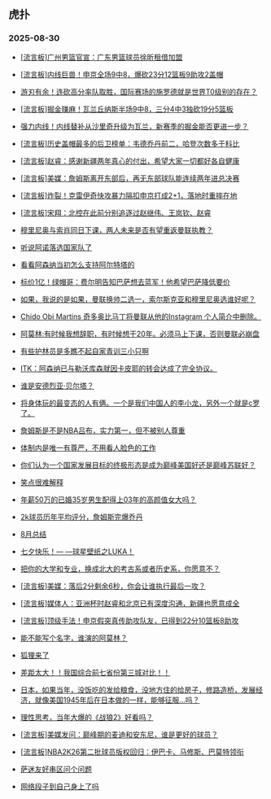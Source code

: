 ## 虎扑 
### 2025-08-30

+ [[流言板]广州男篮官宣：广东男篮球员徐昕租借加盟](https://bbs.hupu.com/634618573.html)

+ [[流言板]内线巨兽！申京全场9中8，爆砍23分12篮板9助攻2盖帽](https://bbs.hupu.com/634620820.html)

+ [游刃有余！连砍高分率队取胜，国际赛场的施罗德就是世界T0级别的存在？](https://bbs.hupu.com/634620041.html)

+ [[流言板]掘金赚麻！瓦兰丘纳斯半场9中8，三分4中3独砍19分5篮板](https://bbs.hupu.com/634621372.html)

+ [强力内线！内线替补从沙里奇升级为瓦兰，新赛季的掘金能否更进一步？](https://bbs.hupu.com/634621754.html)

+ [[流言板]历史盖帽最多的后卫榜单：韦德乔丹前二，哈登次数多于科比](https://bbs.hupu.com/634622745.html)

+ [[流言板]赵睿：感谢新疆两年真心的付出，希望大家一切都好各自健康](https://bbs.hupu.com/634619216.html)

+ [[流言板]美媒：詹姆斯离开东部后，再无东部球队能连续两年进总决赛](https://bbs.hupu.com/634622466.html)

+ [[流言板]炸裂！克雷伊奇快攻暴力隔扣申京打成2+1，落地时重摔在地](https://bbs.hupu.com/634619258.html)

+ [[流言板]宋翔：北控在此前分别追逐过赵继伟、王岚钦、赵睿](https://bbs.hupu.com/634622008.html)

+ [穆里尼奥与索肖同日下课，两人未来是否有望重返曼联执教？](https://bbs.hupu.com/634615899.html)

+ [听说阿诺落选国家队了](https://bbs.hupu.com/634618558.html)

+ [看看阿森纳当初怎么支持阿尔特塔的](https://bbs.hupu.com/634619022.html)

+ [标价1亿！绿帽哥：费尔明告知巴萨想去蓝军！他希望巴萨降低要价](https://bbs.hupu.com/634618110.html)

+ [如果，我说的是如果，曼联换帅二选一，索尔斯克亚和穆里尼奥选谁好呢？](https://bbs.hupu.com/634617561.html)

+ [Chido Obi Martins 奇多奥比马丁将曼联从他的Instagram 个人简介中删除。](https://bbs.hupu.com/634617679.html)

+ [阿莫林:有时候我想辞职，有时候想干20年。必须马上下课，否则曼联必崩盘](https://bbs.hupu.com/634620618.html)

+ [有些护林员是多瞧不起自家青训三小只啊](https://bbs.hupu.com/634619420.html)

+ [ITK：阿森纳已与勒沃库森就因卡皮耶的转会达成了完全协议。](https://bbs.hupu.com/634618941.html)

+ [谁是安德烈亚·贝尔塔？](https://bbs.hupu.com/634614185.html)

+ [将身体玩的最变态的人有俩。一个是我们中国人的李小龙，另外一个就是c罗了。](https://bbs.hupu.com/634619291.html)

+ [詹姆斯是不是NBA吕布，实力第一，但不被别人尊重](https://bbs.hupu.com/634621050.html)

+ [体制内是唯一有尊严，不用看人脸色的工作](https://bbs.hupu.com/634618901.html)

+ [你们认为一个国家发展目标的终极形态是成为巅峰美国好还是巅峰苏联好？](https://bbs.hupu.com/634620776.html)

+ [笑点很难解释](https://bbs.hupu.com/634619312.html)

+ [年薪50万的已婚35岁男生配得上03年的高颜值女大吗？](https://bbs.hupu.com/634619069.html)

+ [2k球员历年平均评分，詹姆斯完爆乔丹](https://bbs.hupu.com/634619862.html)

+ [8月总结](https://bbs.hupu.com/634620548.html)

+ [七夕快乐！— —球星壁纸之LUKA！](https://bbs.hupu.com/634621088.html)

+ [把你的大学和专业，换成北大的考古系或者历史系，你愿意不？](https://bbs.hupu.com/634620773.html)

+ [[流言板]美媒：落后2分剩余6秒，你会让谁执行最后一攻？](https://bbs.hupu.com/634622519.html)

+ [[流言板]媒体人：亚洲杯时赵睿和北京已有深度沟通，新疆也愿意成全](https://bbs.hupu.com/634621742.html)

+ [[流言板]顶级手法！申京假突真传助攻队友，已得到22分10篮板8助攻](https://bbs.hupu.com/634620652.html)

+ [能不能写个名字，谁演的阿莫林？](https://bbs.hupu.com/634615455.html)

+ [狐狸来了](https://bbs.hupu.com/634622409.html)

+ [差距太大！！我国综合前七省份第三城对比！！](https://bbs.hupu.com/634622611.html)

+ [日本，如果当年，没饭吃的发给粮食，没地方住的给房子，修路造桥，发展经济，就像美国1945年后在日本做的一样，能够征服...吗？](https://bbs.hupu.com/634620477.html)

+ [理性思考，当年大爆的《战狼2》好看吗？](https://bbs.hupu.com/634622718.html)

+ [[流言板]美媒发问：巅峰期的麦迪和安东尼，谁是更好的球员？](https://bbs.hupu.com/634622568.html)

+ [[流言板]NBA2K26第二批球员版权回归：伊巴卡、马修斯、巴莫特领衔](https://bbs.hupu.com/634622786.html)

+ [萨迷友好串区问个问题](https://bbs.hupu.com/634622382.html)

+ [网络段子到自己身上了吗](https://bbs.hupu.com/634623016.html)

